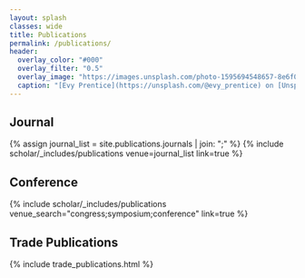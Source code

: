```yaml
---
layout: splash
classes: wide
title: Publications
permalink: /publications/
header:
  overlay_color: "#000"
  overlay_filter: "0.5"
  overlay_image: "https://images.unsplash.com/photo-1595694548657-8e6f0d681f8a?ixlib=rb-1.2.1&ixid=MnwxMjA3fDB8MHxwaG90by1wYWdlfHx8fGVufDB8fHx8&auto=format&fit=crop&w=1776&q=80"
  caption: "[Evy Prentice](https://unsplash.com/@evy_prentice) on [Unsplash](https://unsplash.com)"
---
```

## Journal
{% assign journal_list = site.publications.journals | join: ";" %}
{% include scholar/_includes/publications venue=journal_list link=true %}

## Conference
{% include scholar/_includes/publications venue_search="congress;symposium;conference" link=true %}

## Trade Publications
{% include trade_publications.html %}
